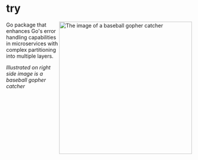 # try

<img title="The image of a baseball gopher catcher" align="right" width="360px" src="https://user-images.githubusercontent.com/55307887/129087852-317182cf-ef93-4fe6-a856-2d3d37952b8f.png">

Go package that enhances Go's error handling capabilities in microservices with complex partitioning into multiple layers.

_Illustrated on right side image is a baseball gopher catcher_
